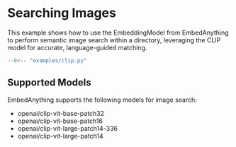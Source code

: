 # Searching Images

This example shows how to use the EmbeddingModel from EmbedAnything to perform semantic image search within a directory, leveraging the CLIP model for accurate, language-guided matching.

``` python
--8<-- "examples/clip.py"
```

## Supported Models

EmbedAnything supports the following models for image search:

- openai/clip-vit-base-patch32
- openai/clip-vit-base-patch16
- openai/clip-vit-large-patch14-336
- openai/clip-vit-large-patch14